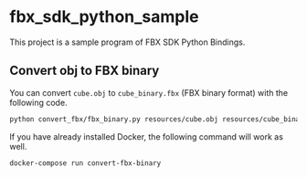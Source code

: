 # fbx_sdk_python_sample
This project is a sample program of FBX SDK Python Bindings.



## Convert obj to FBX binary

You can convert `cube.obj` to `cube_binary.fbx` (FBX binary format) with the following code.

```bash
python convert_fbx/fbx_binary.py resources/cube.obj resources/cube_binary.fbx
```

If you have already installed Docker, the following command will work as well.

```bash
docker-compose run convert-fbx-binary
```

